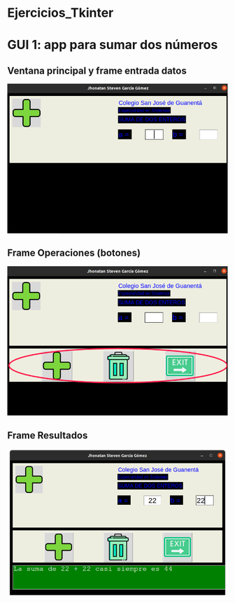 # Ejercicios_Tkinter

# GUI 1: app para sumar dos números 

## Ventana principal y frame entrada datos

![ventana princpal y frame entrada](ventana_principal.png "ventana principal y frame entrada")


## Frame Operaciones (botones)

![Frame Operaciones](Frame_Operaciones.png "Frame Operaciones")


## Frame Resultados 

![Frame Resultados](Frame_Resultados.png "Frame Resultados")
